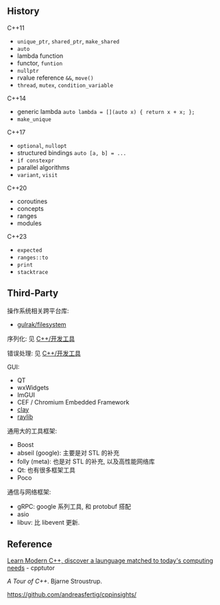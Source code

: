 ## History

C++11
- `unique_ptr`, `shared_ptr`, `make_shared`
- `auto`
- lambda function
- functor, `funtion`
- `nullptr`
- rvalue reference `&&`, `move()`
- `thread`, `mutex`, `condition_variable`

C++14
- generic lambda `auto lambda = [](auto x) { return x + x; };`
- `make_unique`


C++17
- `optional`, `nullopt`
- structured bindings `auto [a, b] = ...`
- `if constexpr`
- parallel algorithms
- `variant`, `visit`

C++20
- coroutines
- concepts
- ranges
- modules

C++23
- `expected`
- `ranges::to`
- `print`
- `stacktrace`

## Third-Party

操作系统相关跨平台库:
- [gulrak/filesystem](https://github.com/gulrak/filesystem)

序列化: 见 [C++/开发工具](开发工具/ReadMe.md)

错误处理: 见 [C++/开发工具](开发工具/ReadMe.md)

GUI:
- QT 
- wxWidgets 
- ImGUI 
- CEF / Chromium Embedded Framework 
- [clay](https://github.com/nicbarker/clay)
- [raylib](https://github.com/raysan5/raylib)

通用大的工具框架:
- Boost 
- abseil (google): 主要是对 STL 的补充
- folly (meta): 也是对 STL 的补充, 以及高性能网络库
- Qt: 也有很多框架工具
- Poco 

通信与网络框架:
- gRPC: google 系列工具, 和 protobuf 搭配
- asio 
- libuv: 比 libevent 更新.

## Reference

[Learn Modern C++, discover a launguage matched to today's computing needs](https://learnmoderncpp.com/) - cpptutor

*A Tour of C++*. Bjarne Stroustrup.

https://github.com/andreasfertig/cppinsights/